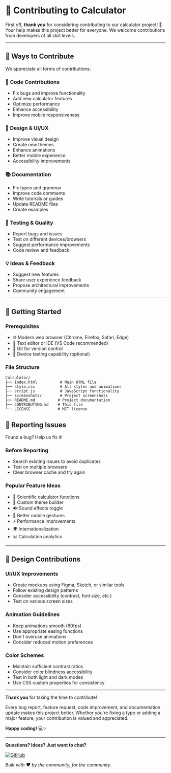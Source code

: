 # 🤝 Contributing to Calculator

First off, **thank you** for considering contributing to our calculator project! 🎉  
Your help makes this project better for everyone. We welcome contributions from developers of all skill levels.

---

## 🌟 Ways to Contribute

We appreciate all forms of contributions:

### 🔧 **Code Contributions**

-   Fix bugs and improve functionality
-   Add new calculator features
-   Optimize performance
-   Enhance accessibility
-   Improve mobile responsiveness

### 🎨 **Design & UI/UX**

-   Improve visual design
-   Create new themes
-   Enhance animations
-   Better mobile experience
-   Accessibility improvements

### 📚 **Documentation**

-   Fix typos and grammar
-   Improve code comments
-   Write tutorials or guides
-   Update README files
-   Create examples

### 🧪 **Testing & Quality**

-   Report bugs and issues
-   Test on different devices/browsers
-   Suggest performance improvements
-   Code review and feedback

### 💡 **Ideas & Feedback**

-   Suggest new features
-   Share user experience feedback
-   Propose architectural improvements
-   Community engagement

---

## 🚀 Getting Started

### **Prerequisites**

-   🌐 Modern web browser (Chrome, Firefox, Safari, Edge)
-   📝 Text editor or IDE (VS Code recommended)
-   🔧 Git for version control
-   📱 Device testing capability (optional)

### **File Structure**

```
Calculator/
├── index.html          # Main HTML file
├── style.css           # All styles and animations
├── script.js           # JavaScript functionality
├── screenshots/        # Project screenshots
├── README.md          # Project documentation
├── CONTRIBUTING.md    # This file
└── LICENSE            # MIT license
```

## 🐛 Reporting Issues

Found a bug? Help us fix it!

### **Before Reporting**

-   Search existing issues to avoid duplicates
-   Test on multiple browsers
-   Clear browser cache and try again

### **Popular Feature Ideas**

-   🧮 Scientific calculator functions
-   🎨 Custom theme builder
-   🔊 Sound effects toggle
-   📱 Better mobile gestures
-   ⚡ Performance improvements
-   🌍 Internationalization
-   📊 Calculation analytics

---

## 🎨 Design Contributions

### **UI/UX Improvements**

-   Create mockups using Figma, Sketch, or similar tools
-   Follow existing design patterns
-   Consider accessibility (contrast, font size, etc.)
-   Test on various screen sizes

### **Animation Guidelines**

-   Keep animations smooth (60fps)
-   Use appropriate easing functions
-   Don't overuse animations
-   Consider reduced motion preferences

### **Color Schemes**

-   Maintain sufficient contrast ratios
-   Consider color blindness accessibility
-   Test in both light and dark modes
-   Use CSS custom properties for consistency

---

**Thank you** for taking the time to contribute!

Every bug report, feature request, code improvement, and documentation update makes this project better. Whether you're fixing a typo or adding a major feature, your contribution is valued and appreciated.

**Happy coding!** 💻✨

---

**Questions? Ideas? Just want to chat?**

[![GitHub](https://img.shields.io/badge/GitHub-grvsnh-black?style=for-the-badge&logo=github)](https://github.com/grvsnh)

_Built with ❤️ by the community, for the community._
